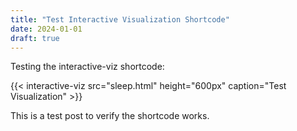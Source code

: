 ```yaml
---
title: "Test Interactive Visualization Shortcode"
date: 2024-01-01
draft: true
---
```


Testing the interactive-viz shortcode:

{{< interactive-viz src="sleep.html" height="600px" caption="Test Visualization" >}}

This is a test post to verify the shortcode works.
